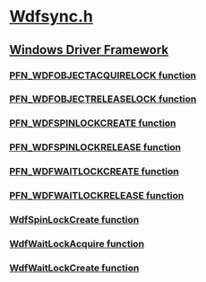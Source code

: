 # [Wdfsync.h](index.md)
## [Windows Driver Framework](../_wdf/index.md)
### [PFN_WDFOBJECTACQUIRELOCK function](../wdfsync/nc-wdfsync-pfn_wdfobjectacquirelock.md)
### [PFN_WDFOBJECTRELEASELOCK function](../wdfsync/nc-wdfsync-pfn_wdfobjectreleaselock.md)
### [PFN_WDFSPINLOCKCREATE function](../wdfsync/nc-wdfsync-pfn_wdfspinlockcreate.md)
### [PFN_WDFSPINLOCKRELEASE function](../wdfsync/nc-wdfsync-pfn_wdfspinlockrelease.md)
### [PFN_WDFWAITLOCKCREATE function](../wdfsync/nc-wdfsync-pfn_wdfwaitlockcreate.md)
### [PFN_WDFWAITLOCKRELEASE function](../wdfsync/nc-wdfsync-pfn_wdfwaitlockrelease.md)
### [WdfSpinLockCreate function](../wdfsync/nf-wdfsync-wdfspinlockcreate.md)
### [WdfWaitLockAcquire function](../wdfsync/nf-wdfsync-wdfwaitlockacquire.md)
### [WdfWaitLockCreate function](../wdfsync/nf-wdfsync-wdfwaitlockcreate.md)
